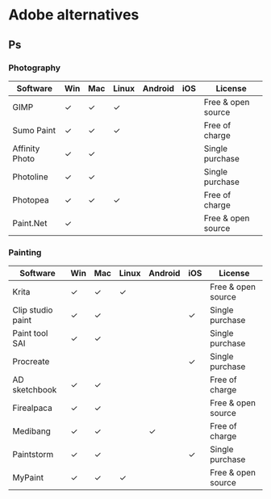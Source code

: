 # Adobe alternatives

## Ps
### Photography
| Software | Win | Mac | Linux | Android | iOS | License |
|--------|--------|--------|--------|--------|--------|--------|
|GIMP| $\checkmark$ | $\checkmark$ | $\checkmark$ | | | Free & open source|
|Sumo Paint|  $\checkmark$ | $\checkmark$ | $\checkmark$ | | | Free of charge|
|Affinity Photo| $\checkmark$ | $\checkmark$||||Single purchase|
|Photoline| $\checkmark$ | $\checkmark$ | || |Single purchase|
|Photopea| $\checkmark$ | $\checkmark$ | $\checkmark$ |||  Free of charge|
|Paint.Net| $\checkmark$ | | | || Free & open source|

### Painting
| Software | Win | Mac | Linux | Android | iOS | License |
|--------|--------|--------|--------|--------|--------|--------|
|Krita| $\checkmark$ | $\checkmark$ | $\checkmark$ | | | Free & open source|
|Clip studio paint|  $\checkmark$ | $\checkmark$ || | $\checkmark$  |Single purchase|
|Paint tool SAI| $\checkmark$ | $\checkmark$||||Single purchase|
|Procreate| | | ||$\checkmark$  |Single purchase|
|AD sketchbook| $\checkmark$ | $\checkmark$ | |||  Free of charge|
|Firealpaca| $\checkmark$ |$\checkmark$| | || Free & open source|
|Medibang| $\checkmark$ | $\checkmark$ | |$\checkmark$||  Free of charge|
|Paintstorm|$\checkmark$|$\checkmark$| ||$\checkmark$  |Single purchase|
|MyPaint| $\checkmark$ |$\checkmark$|$\checkmark$| || Free & open source|

